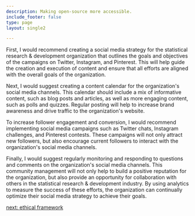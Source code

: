 ```yaml
---
description: Making open-source more accessible.
include_footer: false
type: page
layout: single2 

---
```


<p>
First, I would recommend creating a social media strategy for the statistical research & development organization that outlines the goals and objectives of the campaigns on Twitter, Instagram, and Pinterest. This will help guide the creation and execution of content and ensure that all efforts are aligned with the overall goals of the organization.

Next, I would suggest creating a content calendar for the organization's social media channels. This calendar should include a mix of informative content, such as blog posts and articles, as well as more engaging content, such as polls and quizzes. Regular posting will help to increase brand awareness and drive traffic to the organization's website.

To increase follower engagement and conversion, I would recommend implementing social media campaigns such as Twitter chats, Instagram challenges, and Pinterest contests. These campaigns will not only attract new followers, but also encourage current followers to interact with the organization's social media channels.

Finally, I would suggest regularly monitoring and responding to questions and comments on the organization's social media channels. This community management will not only help to build a positive reputation for the organization, but also provide an opportunity for collaboration with others in the statistical research & development industry. By using analytics to measure the success of these efforts, the organization can continually optimize their social media strategy to achieve their goals.


<a href="https://workdojos.com/statistician/ethics">next: ethical framework</a>
